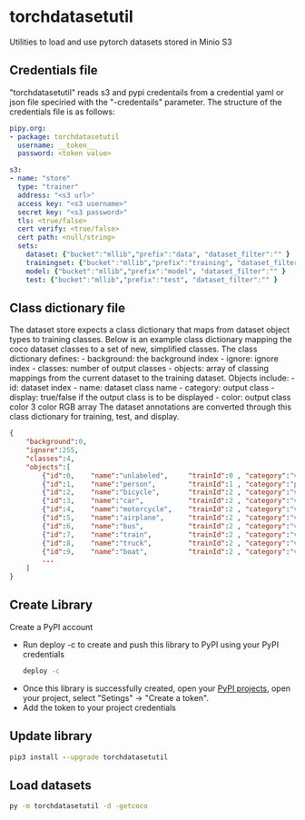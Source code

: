# torchdatasetutil
Utilities to load and use pytorch datasets stored in Minio S3

## Credentials file
"torchdatasetutil" reads s3 and pypi credentails from a credential yaml or json file speciried with the "-credentails" parameter.  The structure of the credentials file is as follows: 

```yaml
pipy.org:
- package: torchdatasetutil
  username: __token__
  password: <token value>

s3:
- name: "store"
  type: "trainer"
  address: "<s3 url>"
  access key: "<s3 username>"
  secret key: "<s3 password>"
  tls: <true/false>
  cert verify: <true/false>
  cert path: <null/string>
  sets:
    dataset: {"bucket":"mllib","prefix":"data", "dataset_filter":"" }
    trainingset: {"bucket":"mllib","prefix":"training", "dataset_filter":"" }
    model: {"bucket":"mllib","prefix":"model", "dataset_filter":"" }
    test: {"bucket":"mllib","prefix":"test", "dataset_filter":"" }
```

## Class dictionary file
The dataset store expects a class dictionary that maps from dataset object types to training classes.  Below is an example class dictionary mapping the coco dataset classes to a set of new, simplified classes.  The class dictionary defines:
    - background: the background index
    - ignore: ignore index
    - classes: number of output classes
    - objects: array of classing mappings from the current dataset to the training dataset.  Objects include:
        - id: dataset index
        - name: dataset class name
        - category: output class
        - display: true/false if the output class is to be displayed
        - color: output class color 3 color RGB array
The dataset annotations are converted through this class dictionary for training, test, and display.
```json
{
    "background":0,
    "ignore":255,
    "classes":4,
    "objects":[
        {"id":0,    "name":"unlabeled",     "trainId":0 , "category":"void", "display":false, "color": [ 0,  0,  0]},
        {"id":1,    "name":"person",        "trainId":1 , "category":"person", "display":true, "color": [ 0,  255,  0]},
        {"id":2,    "name":"bicycle",       "trainId":2 , "category":"vehicle", "display": true, "color":[ 255,  0,  0]},
        {"id":3,    "name":"car",           "trainId":2 , "category":"vehicle", "display": true, "color":[ 255,  0,  0]},
        {"id":4,    "name":"motorcycle",    "trainId":2 , "category":"vehicle", "display": true, "color":[ 255,  0,  0]},
        {"id":5,    "name":"airplane",      "trainId":2 , "category":"vehicle", "display": true, "color":[ 255,  0,  0]},
        {"id":6,    "name":"bus",           "trainId":2 , "category":"vehicle", "display": true, "color":[ 255,  0,  0]},
        {"id":7,    "name":"train",         "trainId":2 , "category":"vehicle", "display": true, "color":[ 255,  0,  0]},
        {"id":8,    "name":"truck",         "trainId":2 , "category":"vehicle", "display": true, "color":[ 255,  0,  0]},
        {"id":9,    "name":"boat",          "trainId":2 , "category":"vehicle", "display": true, "color":[ 255,  0,  0]},
        ...
    ]
}
```

## Create Library
Create a PyPI account
- Run deploy -c to create and push this library to PyPI using your PyPI credentials
    ```cmd
    deploy -c
    ```
- Once this library is successfully created, open your [PyPI projects](https://pypi.org/manage/projects/), open your project, select "Setings" -> "Create a token".  
- Add the token to your project credentials

## Update library
```cmd
pip3 install --upgrade torchdatasetutil
```

## Load datasets
```cmd
py -m torchdatasetutil -d -getcoco
```

###
